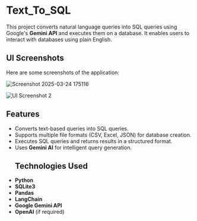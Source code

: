 # Text_To_SQL

This project converts natural language queries into SQL queries using Google's **Gemini API** and executes them on a database. It enables users to interact with databases using plain English.
## UI Screenshots
Here are some screenshots of the application:

![Screenshot 2025-03-24 175116](https://github.com/user-attachments/assets/e0bd5228-72da-4608-9db5-1890e279a1d0)

![UI Screenshot 2](screenshots/ui2.png)
## Features
- Converts text-based queries into SQL queries.
- Supports multiple file formats (CSV, Excel, JSON) for database creation.
- Executes SQL queries and returns results in a structured format.
- Uses **Gemini AI** for intelligent query generation.
  ## Technologies Used
- **Python**
- **SQLite3**
- **Pandas**
- **LangChain**
- **Google Gemini API**
- **OpenAI** (if required)
